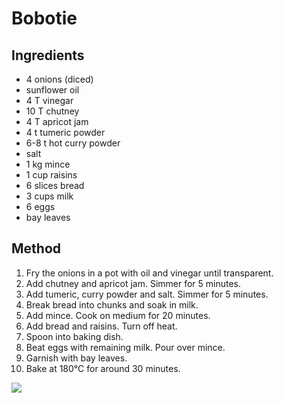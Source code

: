 # Bobotie

## Ingredients

- 4 onions (diced)
- sunflower oil
- 4 T vinegar
- 10 T chutney
- 4 T apricot jam
- 4 t tumeric powder
- 6-8 t hot curry powder
- salt
- 1 kg mince
- 1 cup raisins
- 6 slices bread
- 3 cups milk
- 6 eggs
- bay leaves

## Method

1. Fry the onions in a pot with oil and vinegar until transparent.
2. Add chutney and apricot jam. Simmer for 5 minutes.
3. Add tumeric, curry powder and salt. Simmer for 5 minutes.
4. Break bread into chunks and soak in milk.
5. Add mince. Cook on medium for 20 minutes.
6. Add bread and raisins. Turn off heat.
7. Spoon into baking dish.
8. Beat eggs with remaining milk. Pour over mince.
9. Garnish with bay leaves.
10. Bake at 180°C for around 30 minutes.

![](https://user-images.githubusercontent.com/6134409/203484340-76cdec63-b4e8-45e7-8f64-a2bd0216099e.jpg)
